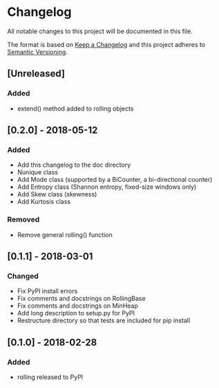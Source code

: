 # Changelog
All notable changes to this project will be documented in this file.

The format is based on [Keep a Changelog](http://keepachangelog.com/en/1.0.0/)
and this project adheres to [Semantic Versioning](http://semver.org/spec/v2.0.0.html).


## [Unreleased]

### Added
- extend() method added to rolling objects

## [0.2.0] - 2018-05-12
### Added
- Add this changelog to the doc directory
- Nunique class
- Add Mode class (supported by a BiCounter, a bi-directional counter)
- Add Entropy class (Shannon entropy, fixed-size windows only)
- Add Skew class (skewness)
- Add Kurtosis class

### Removed
- Remove general rolling() function


## [0.1.1] - 2018-03-01
### Changed
- Fix PyPI install errors
- Fix comments and docstrings on RollingBase
- Fix comments and docstrings on MinHeap
- Add long description to setup.py for PyPI
- Restructure directory so that tests are included for pip install

## [0.1.0] - 2018-02-28
### Added
- rolling released to PyPI
